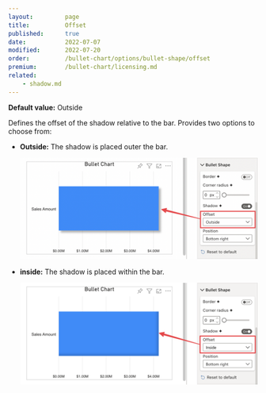 ```yaml
---
layout:         page
title:          Offset
published:      true
date:           2022-07-07
modified:   	2022-07-20
order:          /bullet-chart/options/bullet-shape/offset
premium:        /bullet-chart/licensing.md
related:
    - shadow.md
---
```


**Default value:** Outside

Defines the offset of the shadow relative to the bar. Provides two options to choose from:

- **Outside:** The shadow is placed outer the bar.

    <img src="images/bullet-shape-shadow-offset-outside.png" width="700">

- **inside:** The shadow is placed within the bar.

    <img src="images/bullet-shape-shadow-offset-inside.png" width="700">